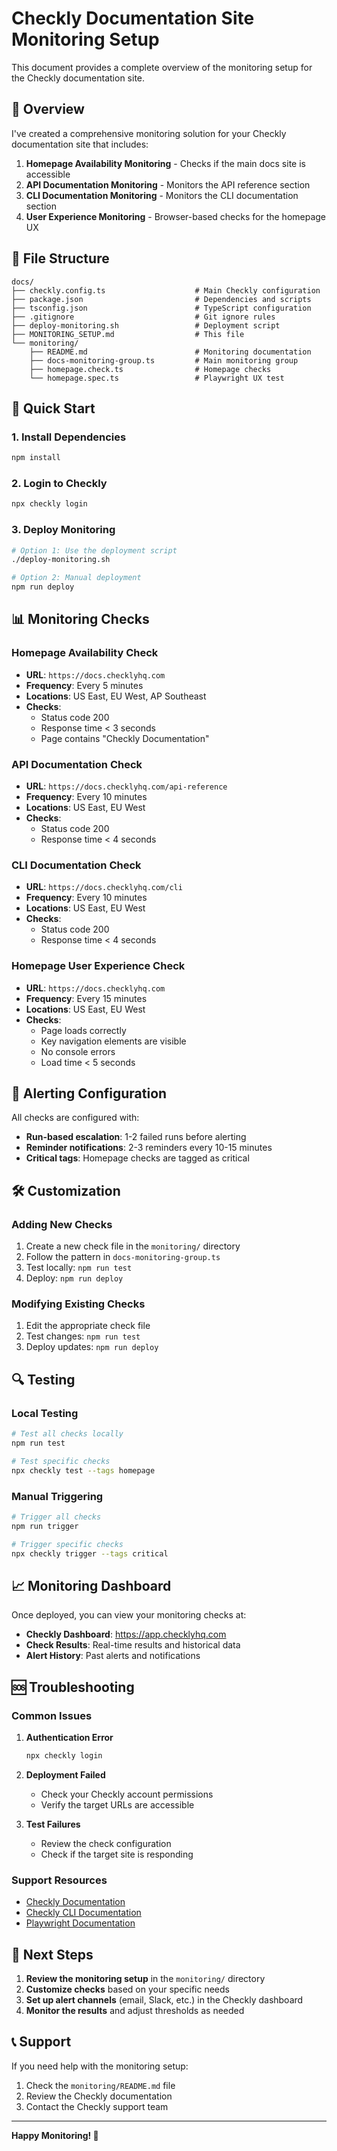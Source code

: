 # Checkly Documentation Site Monitoring Setup

This document provides a complete overview of the monitoring setup for the Checkly documentation site.

## 🎯 Overview

I've created a comprehensive monitoring solution for your Checkly documentation site that includes:

1. **Homepage Availability Monitoring** - Checks if the main docs site is accessible
2. **API Documentation Monitoring** - Monitors the API reference section
3. **CLI Documentation Monitoring** - Monitors the CLI documentation section
4. **User Experience Monitoring** - Browser-based checks for the homepage UX

## 📁 File Structure

```
docs/
├── checkly.config.ts                    # Main Checkly configuration
├── package.json                         # Dependencies and scripts
├── tsconfig.json                        # TypeScript configuration
├── .gitignore                           # Git ignore rules
├── deploy-monitoring.sh                 # Deployment script
├── MONITORING_SETUP.md                  # This file
└── monitoring/
    ├── README.md                        # Monitoring documentation
    ├── docs-monitoring-group.ts         # Main monitoring group
    ├── homepage.check.ts                # Homepage checks
    └── homepage.spec.ts                 # Playwright UX test
```

## 🚀 Quick Start

### 1. Install Dependencies

```bash
npm install
```

### 2. Login to Checkly

```bash
npx checkly login
```

### 3. Deploy Monitoring

```bash
# Option 1: Use the deployment script
./deploy-monitoring.sh

# Option 2: Manual deployment
npm run deploy
```

## 📊 Monitoring Checks

### Homepage Availability Check
- **URL**: `https://docs.checklyhq.com`
- **Frequency**: Every 5 minutes
- **Locations**: US East, EU West, AP Southeast
- **Checks**:
  - Status code 200
  - Response time < 3 seconds
  - Page contains "Checkly Documentation"

### API Documentation Check
- **URL**: `https://docs.checklyhq.com/api-reference`
- **Frequency**: Every 10 minutes
- **Locations**: US East, EU West
- **Checks**:
  - Status code 200
  - Response time < 4 seconds

### CLI Documentation Check
- **URL**: `https://docs.checklyhq.com/cli`
- **Frequency**: Every 10 minutes
- **Locations**: US East, EU West
- **Checks**:
  - Status code 200
  - Response time < 4 seconds

### Homepage User Experience Check
- **URL**: `https://docs.checklyhq.com`
- **Frequency**: Every 15 minutes
- **Locations**: US East, EU West
- **Checks**:
  - Page loads correctly
  - Key navigation elements are visible
  - No console errors
  - Load time < 5 seconds

## 🔔 Alerting Configuration

All checks are configured with:
- **Run-based escalation**: 1-2 failed runs before alerting
- **Reminder notifications**: 2-3 reminders every 10-15 minutes
- **Critical tags**: Homepage checks are tagged as critical

## 🛠️ Customization

### Adding New Checks

1. Create a new check file in the `monitoring/` directory
2. Follow the pattern in `docs-monitoring-group.ts`
3. Test locally: `npm run test`
4. Deploy: `npm run deploy`

### Modifying Existing Checks

1. Edit the appropriate check file
2. Test changes: `npm run test`
3. Deploy updates: `npm run deploy`

## 🔍 Testing

### Local Testing

```bash
# Test all checks locally
npm run test

# Test specific checks
npx checkly test --tags homepage
```

### Manual Triggering

```bash
# Trigger all checks
npm run trigger

# Trigger specific checks
npx checkly trigger --tags critical
```

## 📈 Monitoring Dashboard

Once deployed, you can view your monitoring checks at:
- **Checkly Dashboard**: https://app.checklyhq.com
- **Check Results**: Real-time results and historical data
- **Alert History**: Past alerts and notifications

## 🆘 Troubleshooting

### Common Issues

1. **Authentication Error**
   ```bash
   npx checkly login
   ```

2. **Deployment Failed**
   - Check your Checkly account permissions
   - Verify the target URLs are accessible

3. **Test Failures**
   - Review the check configuration
   - Check if the target site is responding

### Support Resources

- [Checkly Documentation](https://docs.checklyhq.com)
- [Checkly CLI Documentation](https://docs.checklyhq.com/cli)
- [Playwright Documentation](https://playwright.dev)

## 🎉 Next Steps

1. **Review the monitoring setup** in the `monitoring/` directory
2. **Customize checks** based on your specific needs
3. **Set up alert channels** (email, Slack, etc.) in the Checkly dashboard
4. **Monitor the results** and adjust thresholds as needed

## 📞 Support

If you need help with the monitoring setup:
1. Check the `monitoring/README.md` file
2. Review the Checkly documentation
3. Contact the Checkly support team

---

**Happy Monitoring! 🎯**
